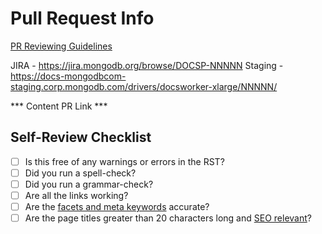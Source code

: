 # Pull Request Info

[PR Reviewing Guidelines](https://github.com/10gen/docs-laravel/blob/master/REVIEWING.md)

JIRA - <https://jira.mongodb.org/browse/DOCSP-NNNNN>
Staging - <https://docs-mongodbcom-staging.corp.mongodb.com/drivers/docsworker-xlarge/NNNNN/>

*** Content PR Link ***

## Self-Review Checklist

- [ ] Is this free of any warnings or errors in the RST?
- [ ] Did you run a spell-check?
- [ ] Did you run a grammar-check?
- [ ] Are all the links working?
- [ ] Are the [facets and meta keywords](https://wiki.corp.mongodb.com/display/DE/Docs+Taxonomy) accurate?
- [ ] Are the page titles greater than 20 characters long and [SEO relevant](https://docs.google.com/spreadsheets/d/1Wkt0-5z04KmcMNscN5bjUKnzwWAtMq9VESp-Lz6r2o8/edit?usp=sharing)?
